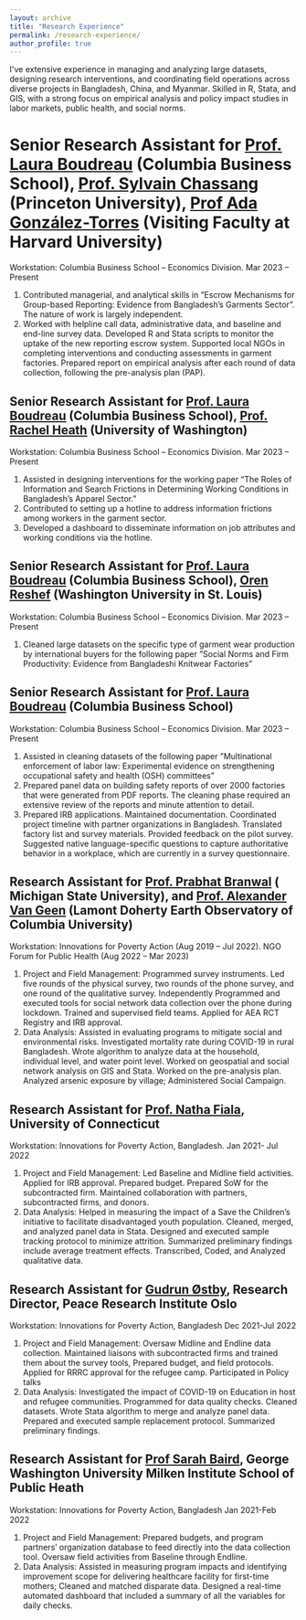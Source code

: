 ```yaml
---
layout: archive
title: "Research Experience"
permalink: /research-experience/
author_profile: true
---
```

I've extensive experience in managing and analyzing large datasets, designing research interventions, and coordinating field operations across diverse projects in Bangladesh, China, and Myanmar. Skilled in R, Stata, and GIS, with a strong focus on empirical analysis and policy impact studies in labor markets, public health, and social norms.


Senior Research Assistant for [Prof. Laura Boudreau](https://laura-boudreau.com/) (Columbia Business School), [Prof. Sylvain Chassang](https://www.sylvainchassang.org/) (Princeton University), [Prof Ada González-Torres](https://adagonzaleztorres.weebly.com/) (Visiting Faculty at Harvard University)
=
Workstation: Columbia Business School – Economics Division. Mar 2023 – Present
  1. Contributed managerial, and analytical skills in ”Escrow Mechanisms for Group-based Reporting: Evidence from Bangladesh’s Garments Sector”. The nature of           work is largely independent.
  2. Worked with helpline call data, administrative data, and baseline and end-line survey data. Developed R and Stata scripts to monitor the uptake of the new          reporting escrow system. Supported local NGOs in completing interventions and conducting assessments in garment factories. Prepared report on empirical analysis after each round of data collection, following the pre-analysis plan (PAP).   
    
Senior Research Assistant for [Prof. Laura Boudreau](https://laura-boudreau.com/) (Columbia Business School), [Prof. Rachel Heath](https://faculty.washington.edu/rmheath/) (University of Washington)
------
Workstation: Columbia Business School – Economics Division. Mar 2023 – Present
  1. Assisted in designing interventions for the working paper “The Roles of Information and Search Frictions in Determining Working Conditions in Bangladesh’s          Apparel Sector.”
  2. Contributed to setting up a hotline to address information frictions among workers in the garment sector.
  3. Developed a dashboard to disseminate information on job attributes and working conditions via the hotline.


Senior Research Assistant for [Prof. Laura Boudreau](https://laura-boudreau.com/) (Columbia Business School), [Oren Reshef](https://www.orenreshef.com/) (Washington University in St. Louis)
------
Workstation: Columbia Business School – Economics Division. Mar 2023 – Present
  1. Cleaned large datasets on the specific type of garment wear production by international buyers for the following paper ”Social Norms and Firm Productivity:             Evidence from Bangladeshi Knitwear Factories”


Senior Research Assistant for [Prof. Laura Boudreau](https://laura-boudreau.com/) (Columbia Business School)
------
Workstation: Columbia Business School – Economics Division. Mar 2023 – Present
  1. Assisted in cleaning datasets of the following paper ”Multinational enforcement of labor law: Experimental evidence on strengthening occupational safety and        health (OSH) committees”
  2. Prepared panel data on building safety reports of over 2000 factories that were generated from PDF reports. The cleaning phase required an extensive review of      the reports and minute attention to detail.
  3. Prepared IRB applications. Maintained documentation. Coordinated project timeline with partner organizations in Bangladesh. Translated factory list and survey      materials. Provided feedback on the pilot survey. Suggested native language-specific questions to capture authoritative behavior in a workplace, which are          currently in a survey questionnaire.


Research Assistant for [Prof. Prabhat Branwal](https://sites.google.com/site/prabhatbarnwal/) ( Michigan State University), and [Prof. Alexander Van Geen](https://www.ldeo.columbia.edu/~avangeen/index.html) (Lamont Doherty Earth Observatory of Columbia University)
------
Workstation: Innovations for Poverty Action (Aug 2019 – Jul 2022). NGO Forum for Public Health (Aug 2022 – Mar 2023)
  1. Project and Field Management: Programmed survey instruments. Led five rounds of the physical survey, two rounds of the phone survey, and one round of the           qualitative survey. Independently Programmed and executed tools for social network data collection over the phone during lockdown. Trained and supervised           field teams. Applied for AEA RCT Registry and IRB approval.
  2. Data Analysis: Assisted in evaluating programs to mitigate social and environmental risks. Investigated mortality rate during COVID-19 in rural Bangladesh.         Wrote algorithm to analyze data at the household, individual level, and water point level. Worked on geospatial and social network analysis on GIS and Stata.        Worked on the pre-analysis plan. Analyzed arsenic exposure by village; Administered Social Campaign.

Research Assistant for [Prof. Natha Fiala](http://nathanfiala.com/), University of Connecticut
------
Workstation: Innovations for Poverty Action, Bangladesh. Jan 2021- Jul 2022
  1. Project and Field Management: Led Baseline and Midline field activities. Applied for IRB approval. Prepared budget. Prepared SoW for the subcontracted firm.        Maintained collaboration with partners, subcontracted firms, and donors.
  2. Data Analysis: Helped in measuring the impact of a Save the Children’s initiative to facilitate disadvantaged youth population. Cleaned, merged, and analyzed       panel data in Stata. Designed and executed sample tracking protocol to minimize attrition. Summarized preliminary findings include average treatment effects.       Transcribed, Coded, and Analyzed qualitative data.

Research Assistant for [Gudrun Østby](https://www.prio.org/people/3501), Research Director, Peace Research Institute Oslo
------
Workstation: Innovations for Poverty Action, Bangladesh Dec 2021-Jul 2022
  1. Project and Field Management: Oversaw Midline and Endline data collection. Maintained liaisons with subcontracted firms and trained them about the survey           tools, Prepared budget, and field protocols. Applied for RRRC approval for the refugee camp. Participated in Policy talks
  2. Data Analysis: Investigated the impact of COVID-19 on Education in host and refugee communities. Programmed for data quality checks. Cleaned datasets. Wrote        Stata algorithm to merge and analyze panel data. Prepared and executed sample replacement protocol. Summarized preliminary findings.

Research Assistant for [Prof Sarah Baird](https://publichealth.gwu.edu/departments/global-health/sarah-baird), George Washington University Milken Institute School of Public Heath
------
Workstation: Innovations for Poverty Action, Bangladesh Jan 2021-Feb 2022
  1. Project and Field Management: Prepared budgets, and program partners’ organization database to feed directly into the data collection tool. Oversaw field               activities from Baseline through Endline.
  2. Data Analysis: Assisted in measuring program impacts and identifying improvement scope for delivering healthcare facility for first-time mothers; Cleaned and       matched disparate data. Designed a real-time automated dashboard that included a summary of all the variables for daily checks.
